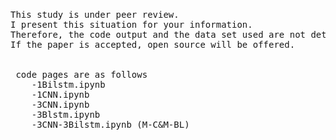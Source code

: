 #

<pre>
This study is under peer review.
I present this situation for your information.
Therefore, the code output and the data set used are not detailed. 
If the paper is accepted, open source will be offered.


 code pages are as follows	
	-1Bilstm.ipynb
	-1CNN.ipynb
	-3CNN.ipynb
	-3Blstm.ipynb
	-3CNN-3Bilstm.ipynb (M-C&M-BL)
</pre>

